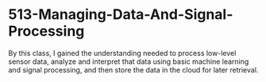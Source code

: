 # 513-Managing-Data-And-Signal-Processing

By this class, I gained the understanding needed to process low-level sensor data, analyze and interpret that data using basic machine learning and signal processing, and then store the data in the cloud for later retrieval.

